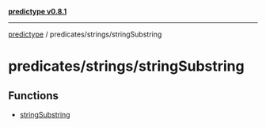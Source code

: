 [**predictype v0.8.1**](../../../README.md)

***

[predictype](../../../modules.md) / predicates/strings/stringSubstring

# predicates/strings/stringSubstring

## Functions

- [stringSubstring](functions/stringSubstring.md)
